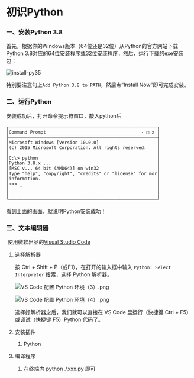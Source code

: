 # 初识Python

### 一、安装Python 3.8

首先，根据你的Windows版本（64位还是32位）从Python的官方网站下载Python 3.8对应的[64位安装程序](https://www.python.org/ftp/python/3.8.0/python-3.8.0-amd64.exe)或[32位安装程序](https://www.python.org/ftp/python/3.8.0/python-3.8.0.exe)，然后，运行下载的exe安装包：

![install-py35](https://www.liaoxuefeng.com/files/attachments/1048401552601344/l)

特别要注意勾上`Add Python 3.8 to PATH`，然后点“Install Now”即可完成安装。



### 二、运行Python

安装成功后，打开命令提示符窗口，敲入python后

```ascii
┌────────────────────────────────────────────────────────┐
│Command Prompt                                    - □ x │
├────────────────────────────────────────────────────────┤
│Microsoft Windows [Version 10.0.0]                      │
│(c) 2015 Microsoft Corporation. All rights reserved.    │
│                                                        │
│C:\> python                                             │
│Python 3.8.x ...                                        │
│[MSC v... 64 bit (AMD64)] on win32                      │
│Type "help", "copyright", "credits" or "license" for mor│
│information.                                            │
│>>> _                                                   │
│                                                        │
│                                                        │
└────────────────────────────────────────────────────────┘
```

看到上面的画面，就说明Python安装成功！





### 三、文本编辑器

​	   使用微软出品的[Visual Studio Code](https://code.visualstudio.com/)

1. 选择解析器

   按 Ctrl + Shift + P（或F1），在打开的输入框中输入 `Python: Select Interpreter` 搜索，选择 Python 解析器。

   

   ![VS Code 配置 Python 环境（3）.png](https://p1-jj.byteimg.com/tos-cn-i-t2oaga2asx/gold-user-assets/2019/9/6/16d0451f73cd9ee0~tplv-t2oaga2asx-zoom-in-crop-mark:1304:0:0:0.awebp)

   

   

   ![VS Code 配置 Python 环境（4）.png](https://p1-jj.byteimg.com/tos-cn-i-t2oaga2asx/gold-user-assets/2019/9/6/16d0451f746c4b8d~tplv-t2oaga2asx-zoom-in-crop-mark:1304:0:0:0.awebp)

   

   选择好解析器之后，我们就可以直接在 VS Code 里运行（快捷键 Ctrl + F5）或调试（快捷键 F5）Python 代码了。

2. 安装插件

   1. Python

3. 编译程序

   1.  在终端内 python .\xxx.py 即可

